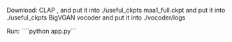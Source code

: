 Download:
CLAP , and put it into ./useful_ckpts
maa1_full.ckpt and put it into ./useful_ckpts
BigVGAN vocoder and put it into ./vocoder/logs

Run:
````python app.py```